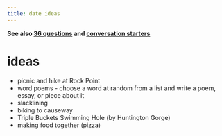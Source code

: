 ```yaml
---
title: date ideas
---
```


**See also [36 questions](notes/relationships/36-questions.md) and [conversation starters](notes/relationships/conversation-starters.md)**

# ideas

- picnic and hike at Rock Point
- word poems - choose a word at random  from a list and write a poem, essay, or piece about it
- slacklining
- biking to causeway
- Triple Buckets Swimming Hole (by Huntington Gorge)
- making food together (pizza)
